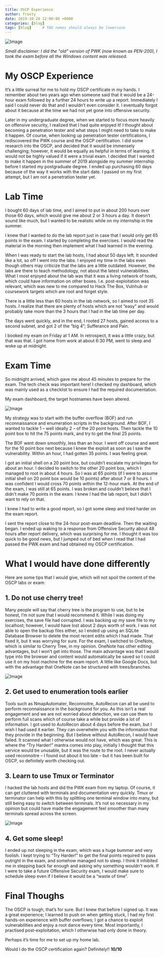 ```yaml
---
title: OSCP Experience
author: frosty
date: 2019-10-28 12:00:00 +0000
categories: [blog]
tags: [blog]     # TAG names should always be lowercase
---
```


![Image](assets/img/blog/oscp-experience/1-pwk.png)

*Small disclaimer: I did the "old" version of PWK (now known as PEN-200), I took the exam before all the Windows content was released.*

# My OSCP Experience

It’s a little surreal for me to hold my OSCP certificate in my hands. I remember about two years ago when someone said that it would be a 24-hour exam followed by a further 24 hours to write up a report. Immediately I said I could never do that and I wouldn’t even consider it. I eventually forgot about it because at the time we had not yet gone into offensive security.

Later in my undergraduate degree, when we started to focus more heavily on offensive security, I realized that I had quite enjoyed it! I thought about becoming a penetration tester and what steps I might need to take to make it happen. Of course, when looking up penetration tester certifications, I rediscovered the PWK course and the OSCP certification. I did some research into the OSCP, and decided that it would be immensely challenging; however, it would be equally as helpful in terms of learning. It would not be highly valued if it were a trivial exam. I decided that I wanted to make it happen in the summer of 2019 alongside my summer internship before I started my postgraduate degree. I ended up purchasing 60 days because of the way it works with the start date. I passed on my first attempt, but I am not a penetration tester yet.

# Lab Time

I bought 60 days of lab time, and I aimed to put in about 200 hours over those 60 days, which would give me about 2 or 3 hours a day. It doesn’t sound like much, but I wanted to be realistic while on my internship in the summer.

I knew that I wanted to do the lab report just in case that I would only get 65 points in the exam. I started by completing the exercises. I would read the material in the morning then implement what I had learned in the evening.

When I was ready to start the lab hosts, I had about 50 days left. It sounded like a lot, so off I went into the labs. I enjoyed my time in the labs even though others may criticize that the labs are a little outdated. However, the labs are there to teach methodology, not about the latest vulnerabilities. What I most enjoyed about the lab was that it was a living network of hosts, which could have information on other boxes. I.e. post-exploitation was relevant, which was new to me compared to Hack The Box, Vulnhub or coursework targets which are root and forget style.

There is a little less than 60 hosts in the lab network, so I aimed to root 35 hosts. I realize that there are plenty of hosts which are not “easy” and would probably take more than the 3 hours that I had in the lab time per day.

The days went quickly, and in the end, I rooted 27 hosts, gained access to a second subnet, and got 2 of the “big 4”; Sufferance and Pain.

I booked my exam on Friday at 1 AM. In retrospect, it was a little crazy, but that was that. I got home from work at about 6:30 PM, went to sleep and woke up at midnight.

# Exam Time

So midnight arrived, which gave me about 45 minutes to prepare for the exam. The tech check was important here! I checked my dashboard, which was mainly used as a checklist to ensure I had the required documentation.

My exam dashboard, the target hostnames have been altered.

![Image](assets/img/blog/oscp-experience/2-exam-dashboard.png)

My strategy was to start with the buffer overflow (BOF) and run reconnaissance and enumeration scripts in the background. After BOF, I wanted to tackle 1 – well ideally 2 – of the 20 point hosts. Then tackle the 10 point box to hit the 75 points mark, and try to get the final 25 points.

The BOF went down smoothly, less than an hour. I went off course and went for the 10 point box next because I knew the exploit as soon as I saw the vulnerability. Within an hour, I had gotten 35 points. I was feeling great.

I got an initial shell on a 20 point box, but couldn’t escalate my privileges for about an hour. I decided to switch to the other 20 point box, which I managed to root in about 4 hours. So I was at 65 points (if I were to assume initial shell on 20 point box would be 10 points) after about 7 or 8 hours. I was confident I would cross 70 points within the 12-hour mark. At the end of the exam, I was still at 65 points. I was broken and couldn’t believe that I didn’t make 70 points in the exam. I knew I had the lab report, but I didn’t want to rely on that.

I knew I had to write a good report, so I got some sleep and tried harder on the exam report.

I sent the report close to the 24-hour post-exam deadline. Then the waiting began. I ended up waking to a response from Offensive Security about 48 hours after report delivery, which was surprising for me. I thought it was too quick to be good news, but I jumped out of bed when I read that I had passed the PWK exam and had obtained my OSCP certification.

# What I would have done differently

Here are some tips that I would give, which will not spoil the content of the OSCP labs or exam:

## 1. Do not use cherry tree!

Many people will say that cherry tree is the program to use, but to be honest, I’m not sure that I would recommend it. While I was doing my exercises, the save file had corrupted. I was backing up my save file to my localhost; however, I would have lost about 2 days worth of work. I was not able to open the backup files either, so I ended up using an SQLite Database Browser to delete the most recent edits which I had made. That fixed it, but it was worrying for sure. For the exam, I switched to OneNote, which is similar to Cherry Tree, in my opinion. OneNote has other editing advantages, but I won’t get into those. The main advantage was that I would type into the browser and content would automatically be saved so I could use it on my host machine for the exam report. A little like Google Docs, but with the advantage that OneNote can be structured with trees/branches.

![Image](assets/img/blog/oscp-experience/3-onenote-example.png)

## 2. Get used to enumeration tools earlier

Tools such as NmapAutomater, Reconnoitre, AutoRecon can all be used to perform reconnaissance in the background for you. As this isn’t a real engagement and we are not worried about detection, we can use them to perform full scans which of course take a while but provide a lot of information. I got used to AutoRecon about 4 days before the exam, but I wish I had used it earlier. They can overwhelm you with the information that they provide in the beginning. But I believe without AutoRecon, I would have failed. It scanned what I otherwise would not have, which was great. This is where the “Try Harder!” mantra comes into play, initially I thought that this service would be unusable, but it was the route to the root.  I never actually used reconnoitre – I found out about it too late – but it has been built for OSCP, so definitely worth checking out.

## 3. Learn to use Tmux or Terminator

I hacked the lab hosts and did the PWK exam from my laptop. Of course, it can get cluttered with terminals and documentation very quickly. Tmux or terminator can help with this by splitting one terminal window into many, but still being easy to switch between terminals. It’s not so necessary in my opinion but could have made the engagement feel smoother than many terminals spread across the screen.

![Image](assets/img/blog/oscp-experience/4-tmux.png)

## 4. Get some sleep!

I ended up not sleeping in the exam, which was a huge bummer and very foolish. I kept trying to “Try Harder!” to get the final points required to pass outright in the exam, and somehow managed not to sleep. I think it inhibited me in stepping back far enough and asking why something wouldn’t work. If I were to take a future Offensive Security exam, I would make sure to schedule sleep even if I believe it would be a “waste of time”.

# Final Thoughs

The OSCP is tough, that’s for sure. But I knew that before I signed up. It was a great experience; I learned to push on when getting stuck, I had my first hands-on experience with buffer overflows; I got a chance to exploit vulnerabilities and enjoy a root dance every time. Most importantly, I practised post-exploitation, which I otherwise had only done in theory.

Perhaps it’s time for me to set up my home lab.

Would I do the OSCP certification again? Definitely!! **10/10**
